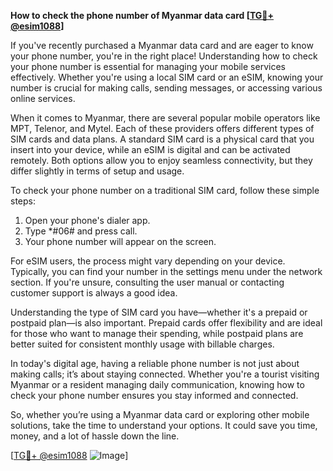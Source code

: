 **How to check the phone number of Myanmar data card [[TG💪+ @esim1088](https://t.me/s/esim1088)]**

If you've recently purchased a Myanmar data card and are eager to know your phone number, you're in the right place! Understanding how to check your phone number is essential for managing your mobile services effectively. Whether you're using a local SIM card or an eSIM, knowing your number is crucial for making calls, sending messages, or accessing various online services.

When it comes to Myanmar, there are several popular mobile operators like MPT, Telenor, and Mytel. Each of these providers offers different types of SIM cards and data plans. A standard SIM card is a physical card that you insert into your device, while an eSIM is digital and can be activated remotely. Both options allow you to enjoy seamless connectivity, but they differ slightly in terms of setup and usage.

To check your phone number on a traditional SIM card, follow these simple steps:
1. Open your phone's dialer app.
2. Type *#06# and press call.
3. Your phone number will appear on the screen.

For eSIM users, the process might vary depending on your device. Typically, you can find your number in the settings menu under the network section. If you're unsure, consulting the user manual or contacting customer support is always a good idea.

Understanding the type of SIM card you have—whether it's a prepaid or postpaid plan—is also important. Prepaid cards offer flexibility and are ideal for those who want to manage their spending, while postpaid plans are better suited for consistent monthly usage with billable charges.

In today's digital age, having a reliable phone number is not just about making calls; it’s about staying connected. Whether you're a tourist visiting Myanmar or a resident managing daily communication, knowing how to check your phone number ensures you stay informed and connected.

So, whether you’re using a Myanmar data card or exploring other mobile solutions, take the time to understand your options. It could save you time, money, and a lot of hassle down the line.

[[TG💪+ @esim1088](https://t.me/s/esim1088) ![Image](https://i.postimg.cc/Y0z9fWf4/image.png)]